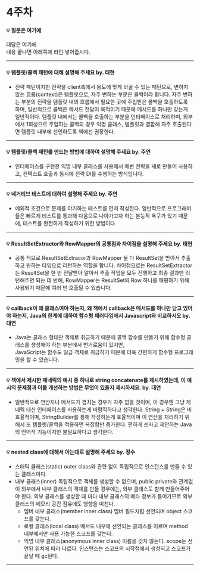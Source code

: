 # 4주차  
#### :bulb: 질문은 여기에  
대답은 여기에  
내용 끝나면 아래쪽에 라인 넣어줍시다.

--------

#### :bulb: 템플릿/콜백 패턴에 대해 설명해 주세요 by. 태현

- 전략 패턴이지만 전략을 client측에서 용도에 맞게 바꿀 수 있는 패턴으로, 변하지 않는 흐름(context)은 템플릿으로, 자주 변하는 부분은 콜백이라 합니다. 자주 변하는 부분의 전략을 템플릿 내의 흐름에서 필요한 곳에 주입받은 콜백을 호출하도록 하며, 일반적으로 콜백은 메서드 전달이 목적이기 때문에 메서드를 하나만 갖는게 일반적이다. 템플릿 내에서는 콜백을 호출하는 부분을 인터페이스로 처리하며, 외부에서 1회성으로 주입하는 콜백의 경우 익명 클래스, 템플릿과 결합해 자주 호출된다면 템플릿 내부에 선언하도록 책에선 권장한다.

--------

#### :bulb: 템플릿/콜백 패턴를 만드는 방법에 대하여 설명해 주세요 by. 주연  
- 인터페이스를 구현한 익명 내부 클래스를 사용해서 매번 전략을 새로 만들어 사용하고, 컨텍스트 호출과 동시에 전략 DI를 수행하는 방식입니다.

--------

#### :bulb: 네거티브 테스트에 대하여 설명해 주세요 by. 주연
- 예외적 조건으로 문제를 야기하는 테스트를 먼저 작성한다. 일반적으로 프로그래머들은 빠르게 테스트를 통과해 다음으로 나아가고자 하는 본능적 욕구가 있기 때문에, 테스트를 완전하게 작성하기 위한 방법이다.

--------

#### :bulb: ResultSetExtractor와 RowMapper의 공통점과 차이점을 설명해 주세요 by. 태현
- 공통 적으로 ResultSetExtracor과 RowMapper 둘 다 ResultSet을 받아서 추출하고 원하는 타입으로 리턴하는 역할을 합니다. 차이점으로는 ResultSetExtractor는 ResultSet을 한 번 전달받아 알아서 추출 작업을 모두 진행하고 최종 결과만 리턴해주면 되는 데 반해, RowMapper는 ResultSet의 Row 하나를 매핑하기 위해 사용되기 때문에 여러 번 호출될 수 있습니다.


--------

#### :bulb: callback이 왜 클래스여야 하는지, 왜 책에서 callback은 메서드를 하나만 담고 있어야 하는지, Java의 한계에 대하여 함수형 패러다임에서 Javascript와 비교하시오 by. 대연  
- Java는 클래스 형태만 객체로 취급하기 때문에 콜백 함수를 만들기 위해 함수형 클래스를 생성해야 하는 부분에서 번거로움이 있지만,  
JavaScript는 함수도 일급 객체로 취급하기 때문에 더욱 간편하게 함수형 프로그래밍을 할 수 있습니다. 

--------

#### :bulb: 책에서 제시한 제네릭의 예시 중 하나로 string concatenate를 제시하였는데, 이 예시의 문제점과 이를 개선하는 방법은 무엇이 있을지 제시하세요.  by. 대연

- 일반적으로 연산자나 메서드가 겹치는 경우가 자주 없을 것이며, 이 경우엔 그냥 제네릭 대신 인터페이스를 사용하는게 바람직하다고 생각한다.
String + String은 비효율적이며, StringBuilder를 통해 작성하는게 효율적이며 이 연산을 처리하기 위해서 또 템플릿/콜백을 적용하면 복잡함만 증가한다. 편하게 쓰자고 제안하는 Java의 언어적 기능이지만 불필요하다고 생각한다.

--------

#### :bulb: nested class에 대해서 아는대로 설명해 주세요 by. 정수 
- 스태틱 클래스(static) 
  outer class와 관련 없이 독립적으로 인스턴스를 만들 수 있는 클래스이다. 
- 내부 클래스(inner) 
  독립적으로 객체를 생성할 수 없으며, public private와 관계없이 외부에서 내부 클래스의 객체를 만들 경우에는, 외부 클래스도 함께 만들어주어야 한다. 외부 클래스를 생성할 때 마다 내부 클래스의 메타 정보가 들어가므로 외부 클래스의 메모리 공간 점유에도 영향을 미친다.
  - 멤버 내부 클래스(member inner class)
    멤버 필드처럼 선언되며 object 스코프를 갖는다.
  - 로컬 클래스(local class)
    메서드 내부에 선언되는 클래스를 이르며 method 내부에서만 사용 가능한 스코프를 갖는다.
  - 익명 내부 클래스(anonymous inner class)
    이름을 갖지 않는다. scope는 선언된 위치에 따라 다르다. 인스턴스는 스코프의 시작점에서 생성되고 스코프가 끝날 때 gc된다.
    
--------
